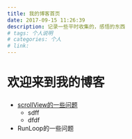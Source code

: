 ```yaml
---
title: 我的博客首页
date: 2017-09-15 11:26:39
description: 记录一些平时收集的，感悟的东西
# tags: 个人说明
# categories: 个人
# link: 
---
```


# 欢迎来到我的博客

### 

- [scrollView的一些问题](/iOS/)
    - sdff
    - dfdf
- RunLoop的一些问题
